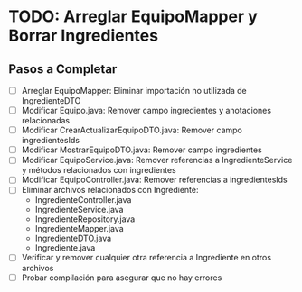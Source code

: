 # TODO: Arreglar EquipoMapper y Borrar Ingredientes

## Pasos a Completar

- [ ] Arreglar EquipoMapper: Eliminar importación no utilizada de IngredienteDTO
- [ ] Modificar Equipo.java: Remover campo ingredientes y anotaciones relacionadas
- [ ] Modificar CrearActualizarEquipoDTO.java: Remover campo ingredientesIds
- [ ] Modificar MostrarEquipoDTO.java: Remover campo ingredientes
- [ ] Modificar EquipoService.java: Remover referencias a IngredienteService y métodos relacionados con ingredientes
- [ ] Modificar EquipoController.java: Remover referencias a ingredientesIds
- [ ] Eliminar archivos relacionados con Ingrediente:
  - IngredienteController.java
  - IngredienteService.java
  - IngredienteRepository.java
  - IngredienteMapper.java
  - IngredienteDTO.java
  - Ingrediente.java
- [ ] Verificar y remover cualquier otra referencia a Ingrediente en otros archivos
- [ ] Probar compilación para asegurar que no hay errores
